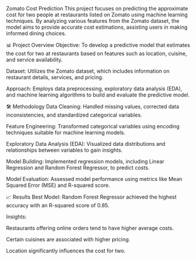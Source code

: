 Zomato Cost Prediction
This project focuses on predicting the approximate cost for two people at restaurants listed on Zomato using machine learning techniques. By analyzing various features from the Zomato dataset, the model aims to provide accurate cost estimations, assisting users in making informed dining choices.

📊 Project Overview
Objective: To develop a predictive model that estimates the cost for two at restaurants based on features such as location, cuisine, and service availability.

Dataset: Utilizes the Zomato dataset, which includes information on restaurant details, services, and pricing.

Approach: Employs data preprocessing, exploratory data analysis (EDA), and machine learning algorithms to build and evaluate the predictive model.

🛠️ Methodology
Data Cleaning: Handled missing values, corrected data inconsistencies, and standardized categorical variables.

Feature Engineering: Transformed categorical variables using encoding techniques suitable for machine learning models.

Exploratory Data Analysis (EDA): Visualized data distributions and relationships between variables to gain insights.

Model Building: Implemented regression models, including Linear Regression and Random Forest Regressor, to predict costs.

Model Evaluation: Assessed model performance using metrics like Mean Squared Error (MSE) and R-squared score.

📈 Results
Best Model: Random Forest Regressor achieved the highest accuracy with an R-squared score of 0.85.

Insights:

Restaurants offering online orders tend to have higher average costs.

Certain cuisines are associated with higher pricing.

Location significantly influences the cost for two.
